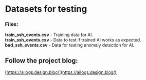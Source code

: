 # Datasets for testing



### Files:  
**train_ssh_events.csv** - Training data for AI. \
**train_ssh_events.csv** - Data to test if trained AI works as expected. \
**bad_ssh_events.csv** - Data for testing anomaly detection for AI.

## Follow the project blog:
[https://ailogs.design.blog/](https://ailogs.design.blog/)  


